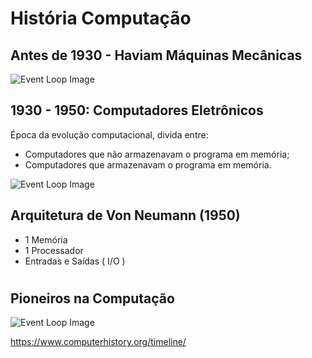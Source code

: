 # História Computação

## Antes de 1930 - Haviam Máquinas Mecânicas


![Event Loop Image]( C:\Users\Moura\Pictures\eventLoopNode.png)


## 1930 - 1950: Computadores Eletrônicos
   Época da evolução computacional, divida entre: 
   * Computadores que não armazenavam o programa em memória;  
   * Computadores que armazenavam o programa em memória.

![Event Loop Image]( C:\Users\Moura\Pictures\eventLoopNode.png)



## Arquitetura de Von Neumann (1950)

- 1 Memória
- 1 Processador
- Entradas e Saídas ( I/O )

#

## Pioneiros na Computação 


 ![Event Loop Image]( C:\Users\Moura\Pictures\eventLoopNode.png)

 

https://www.computerhistory.org/timeline/